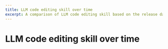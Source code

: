 ```yaml
---
title: LLM code editing skill over time
excerpt: A comparison of LLM code editing skill based on the release dates of the models.
---
```

# LLM code editing skill over time

